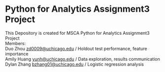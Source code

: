 # Python for Analytics Assignment3 Project
This Depository is created for MSCA Python for Analytics Assignment3 Project <br />
Members: <br />
Duo Zhou zd0009@uchicago.edu / Holdout test performance, feature importance<br />
Amily Huang yunh@uchicago.edu / Data exploration, results communication<br />
Dylan Zhang bzhang01@uchicago.edu / Logistic regression analysis<br />
